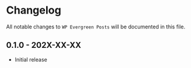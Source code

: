 # Changelog

All notable changes to `WP Evergreen Posts` will be documented in this file.

## 0.1.0 - 202X-XX-XX

- Initial release
